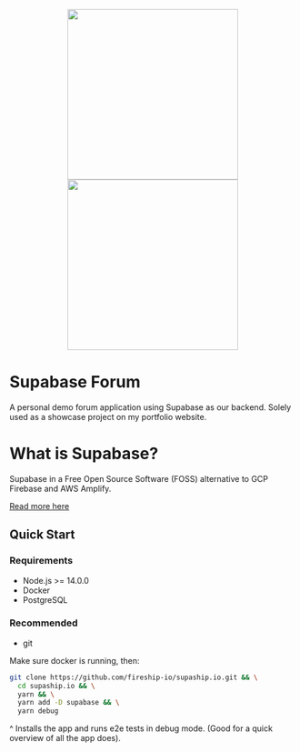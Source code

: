 <p align="center">
<img width="300" src="https://user-images.githubusercontent.com/9976294/205456753-ce61c188-d58f-413c-9aee-ce7de23b71d5.svg#gh-light-mode-only">
<img width="300" src="https://user-images.githubusercontent.com/9976294/205456801-9b38c496-f8f8-4fd9-92bf-4dcc12302806.svg#gh-dark-mode-only">
</p>

# Supabase Forum

A personal demo forum application using Supabase as our backend. Solely used  as a showcase project on my portfolio website.

# What is Supabase?

Supabase in a Free Open Source Software (FOSS) alternative to GCP Firebase and AWS Amplify.

[Read more here](https://supabase.com/)

## Quick Start

### Requirements
* Node.js >= 14.0.0 
* Docker 
* PostgreSQL

### Recommended
* git


Make sure docker is running, then:

```bash
git clone https://github.com/fireship-io/supaship.io.git && \
  cd supaship.io && \
  yarn && \
  yarn add -D supabase && \
  yarn debug
```
^ Installs the app and runs e2e tests in debug mode. (Good for a quick overview of all the app does).
